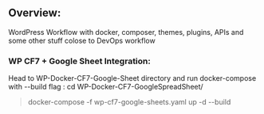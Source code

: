 ## Overview:
WordPress Workflow with docker, composer, themes, plugins, APIs and some other stuff colose to DevOps workflow
### WP CF7 + Google Sheet Integration:
Head to WP-Docker-CF7-Google-Sheet directory and run docker-compose with --build flag
: cd WP-Docker-CF7-GoogleSpreadSheet/
> docker-compose -f wp-cf7-google-sheets.yaml up -d --build
